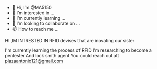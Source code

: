 - 👋 Hi, I’m @MA5150
- 👀 I’m interested in ...
- 🌱 I’m currently learning ...
- 💞️ I’m looking to collaborate on ...
- 📫 How to reach me ...

<!---
MA5150/MA5150 is a ✨ special ✨ repository because its `README.md` (this file) appears on your GitHub profile.
You can click the Preview link to take a look at your changes.
--->HI ,IM INTRESTED IN RFID devises that are inovating our sister
I'm currently learning the process of RFID I'm researching to become a pentester 
And lock smith agent
You could reach out att plazaantonio121@gmail.com
